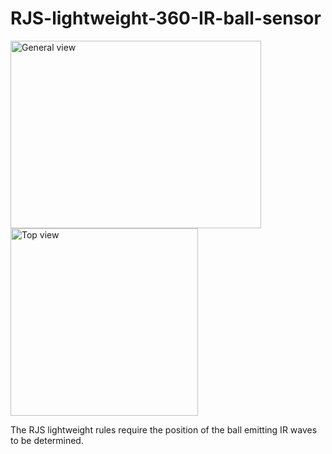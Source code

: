 # RJS-lightweight-360-IR-ball-sensor

<img width="401" height="300" alt="General view" src="https://github.com/user-attachments/assets/930d4bf8-b608-4607-9177-4990a8d32c3b" />
<img width="300" height="300" alt="Top view" src="https://github.com/user-attachments/assets/790fdb9e-d7a9-49ff-a266-bea45dbccb4f" />

The RJS lightweight rules require the position of the ball emitting IR waves to be determined.
